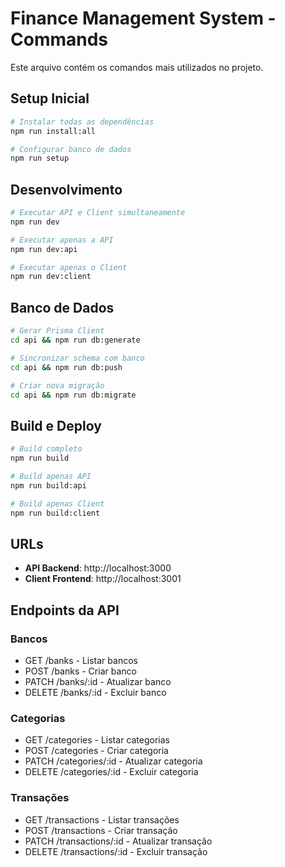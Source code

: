 # Finance Management System - Commands

Este arquivo contém os comandos mais utilizados no projeto.

## Setup Inicial

```bash
# Instalar todas as dependências
npm run install:all

# Configurar banco de dados
npm run setup
```

## Desenvolvimento

```bash
# Executar API e Client simultaneamente
npm run dev

# Executar apenas a API
npm run dev:api

# Executar apenas o Client
npm run dev:client
```

## Banco de Dados

```bash
# Gerar Prisma Client
cd api && npm run db:generate

# Sincronizar schema com banco
cd api && npm run db:push

# Criar nova migração
cd api && npm run db:migrate
```

## Build e Deploy

```bash
# Build completo
npm run build

# Build apenas API
npm run build:api

# Build apenas Client
npm run build:client
```

## URLs

- **API Backend**: http://localhost:3000
- **Client Frontend**: http://localhost:3001

## Endpoints da API

### Bancos
- GET /banks - Listar bancos
- POST /banks - Criar banco
- PATCH /banks/:id - Atualizar banco
- DELETE /banks/:id - Excluir banco

### Categorias
- GET /categories - Listar categorias
- POST /categories - Criar categoria
- PATCH /categories/:id - Atualizar categoria
- DELETE /categories/:id - Excluir categoria

### Transações
- GET /transactions - Listar transações
- POST /transactions - Criar transação
- PATCH /transactions/:id - Atualizar transação
- DELETE /transactions/:id - Excluir transação
